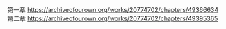 第一章 https://archiveofourown.org/works/20774702/chapters/49366634                                    
第二章 https://archiveofourown.org/works/20774702/chapters/49395365                                                    
